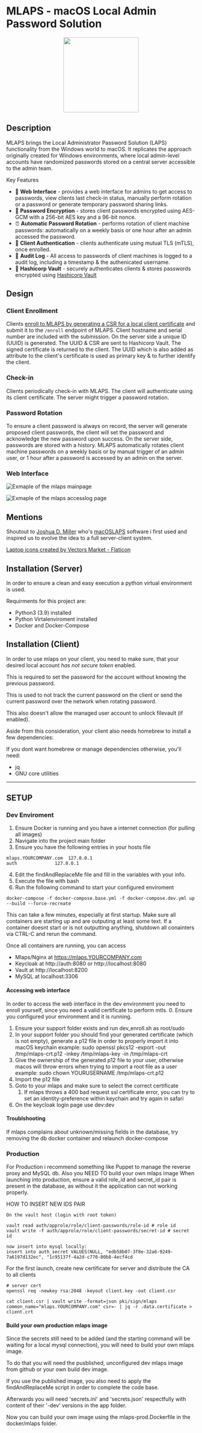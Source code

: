 # MLAPS - macOS Local Admin Password Solution

<p align="center">
  <img src="https://github.com/lzuba-tgm/mlaps/blob/master/app/static/MLAPS.svg" width="200" />
</p>

## Description

MLAPS brings the Local Administrator Password Solution (LAPS) functionality from the Windows world to macOS. It replicates the approach originally created for Windows environments, where local admin-level accounts have randomized passwords stored on a central server accessible to the admin team.

Key Features

 - 🌱 **Web Interface** - provides a web interface for admins to get access to passwords, view clients last check-in status, manually perform rotation or a password or generate temporary password sharing links.
 - 🙈 **Password Encryption** - stores client passwords encrypted using AES-GCM with a 256-bit AES key and a 96-bit nonce.
 - ⏰ **Automatic Password Rotation** - performs rotation of client machine passwords: automatically on a weekly basis or one hour after an admin accessed the password.
 - 🪪 **Client Authentication** - clients authenticate using mutual TLS (mTLS), once enrolled.
 - 📝 **Audit Log** - All access to passwords of client machines is logged to a audit log, including a timestamp & the authenicated username.
 - 🔑 **Hashicorp Vault** - securely authenticates clients & stores passwords encrypted using [Hashicorp Vault](https://www.vaultproject.io/)


## Design

### Client Enrollment

Clients [enroll to MLAPS by generating a CSR for a local client certificate](https://github.com/lzuba/mlaps/blob/master/mlaps_client.sh#L98) and submit it to the `/enroll` endpoint of MLAPS. Client hostname and serial number are included with the submission. On the server side a unique ID (UUID) is generated. The UUID & CSR are sent to Hashicorp Vault. The signed certificate is returned to the client. The UUID which is also added as attribute to the client's certificate is used as primary key & to further identify the client.

### Check-in

Clients periodically check-in with MLAPS. The client will authenticate using its client certificate. The server might trigger a password rotation.

### Password Rotation

To ensure a client password is always on record, the server will generate proposed client passwords, the client will set the password and acknowledge the new password upon success. On the server side, passwords are stored with a history. MLAPS automatically rotates client machine passwords on a weekly basis or by manual trigger of an admin user, or 1 hour after a password is accessed by an admin on the server.

### Web Interface

![Exmaple of the mlaps mainpage](mainpage-example.png)

![Exmaple of the mlaps accesslog page](accesslog-example.png)


## Mentions

Shoutout to [Joshua D. Miller](https://github.com/joshua-d-miller) who's [macOSLAPS](https://github.com/joshua-d-miller/macOSLAPS) software i first used and inspired us to evolve the idea to a full server-client system. 

[Laptop icons created by Vectors Market - Flaticon](https://www.flaticon.com/free-icons/laptop)

## Installation (Server)
In order to ensure a clean and easy execution a python virtual environment is used. 

Requirments for this project are:
* Python3 (3.9) installed
* Python Virtalenviroment installed
* Docker and Docker-Compose

## Installation (Client)
In order to use mlaps on your client, you need to make sure, that your desired local account *has not secure token* enabled.

This is required to set the password for the account without knowing the previous password.

This is used to not track the current password on the client or send the current password over the network when rotating password.

This also doesn't allow the managed user account to unlock filevault (if enabled).

Aside from this consideration, your client also needs homebrew to install a few dependencies:

If you dont want homebrew or manage dependencies otherwise, you'll need: 
* jq
* GNU core utilities
***


## SETUP

### Dev Enviroment

1. Ensure Docker is running and you have a internet connection (for pulling all images)
2. Navigate into the project main folder
3. Ensure you have the following entries in your hosts file
```
mlaps.YOURCOMPANY.com  127.0.0.1
auth              127.0.0.1
```

4. Edit the findAndReplaceMe file and fill in the variables with your info.
5. Execute the file with bash
6. Run the following command to start your configured enviroment
```
docker-compose -f docker-compose.base.yml -f docker-compose.dev.yml up --build --force-recreate
```
This can take a few minutes, especially at first startup. Make sure all containers are starting up and are outputing at least some text.
If a container doesnt start or is not outputting anything, shutdown all conainters via CTRL-C and rerun the command. 

Once all containers are running, you can access
- Mlaps/Nginx at https://mlaps.YOURCOMPANY.com
- Keycloak at http://auth:8080 or http://localhost:8080
- Vault at http://localhost:8200
- MySQL at localhost:3306

#### Accessing web interface

In order to access the web interface in the dev environment you need to enroll yourself, since you need a valid certificate to perform mtls.
0. Ensure you configured your environment and it is running.
1. Ensure your support folder exists and run dev_enroll.sh as root/sudo
2. In your support folder you should find your generated certificate (which is not empty), generate a p12 file in order to properly import it into macOS keychain
example: sudo openssl pkcs12 -export -out /tmp/mlaps-crt.p12 -inkey /tmp/mlaps-key -in /tmp/mlaps-crt
3. Give the ownership of the generated p12 file to your user, otherwise macos will throw errors when trying to import a root file as a user
example: sudo chown YOURUSERNAME /tmp/mlaps-crt.p12
4. Import the p12 file
5. Goto to your mlaps and make sure to select the correct certificate 
   1. If mlaps throws a 400 bad request ssl certificate error, you can try to set an identity-preference within keychain and try again in safari
6. On the keycloak login page use dev:dev

#### Troublshooting
If mlaps complains about unknown/missing fields in the database, try removing the db docker container and relaunch docker-compose

### Production

For Production i recommend something like Puppet to manage the reverse proxy and MySQL db. 
Also you NEED TO build your own mlaps image
When launching into production, ensure a valid role_id and secret_id pair is present in the database, as without it the application can not working properly.

HOW TO INSERT NEW IDS PAIR
```
On the vault host (login with root token)

vault read auth/approle/role/client-passwords/role-id # role id
vault write -f auth/approle/role/client-passwords/secret-id # secret id

now insert into mysql locally:
insert into auth_secret VALUES(NULL, "edb58b07-3f8e-32a6-9249-7a6197d132ec", "1c95137f-4a2d-c770-00b8-4ecf4cd
```

For the first launch, create new certificate for server and distribute the CA to all clients
```
# server cert
openssl req -newkey rsa:2048 -keyout client.key -out client.csr

cat client.csr | vault write -format=json pki/sign/mlaps common_name="mlaps.YOURCOMPANY.com" csr=- | jq -r .data.certificate > client.crt
```
#### Build your own production mlaps image

Since the secrets still need to be added (and the starting command will be waiting for a local mysql connection), you will need to build your own mlaps image.

To do that you will need the pusblished, unconfigured dev mlaps image from github or your own build dev image.

If you use the published image, you also need to apply the findAndReplaceMe script in order to complete the code base.

Afterwards you will need 'secrets.ini' and 'secrets.json' respectfully with content of their '-dev' versions in the app folder.

Now you can build your own image using the mlaps-prod.Dockerfile in the docker/mlaps folder.
